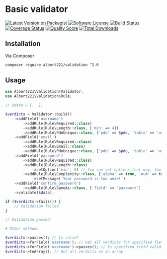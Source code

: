 # Basic validator

[![Latest Version on Packagist][ico-version]][link-packagist]
[![Software License][ico-license]](LICENSE.md)
[![Build Status][ico-travis]][link-travis]
[![Coverage Status][ico-scrutinizer]][link-scrutinizer]
[![Quality Score][ico-code-quality]][link-code-quality]
[![Total Downloads][ico-downloads]][link-downloads]

## Installation

Via Composer

```bash
composer require albert221/validation ^2.0
```

## Usage

```php
use Albert221\Validation\Validator;
use Albert221\Validation\Rule;

// $data = [...];

$verdicts = Validator::build()
    ->addField('username')
        ->addRule(Rule\Required::class)
        ->addRule(Rule\Length::class, ['min' => 4])
        ->addRule(Rule\PdoUnique::class, ['pdo' => $pdo, 'table' => 'users', 'field' => 'username'])
    ->addField('email')
        ->addRule(Rule\Required::class)
        ->addRule(Rule\Email::class)
        ->addRule(Rule\PdoUnique::class, ['pdo' => $pdo, 'table' => 'users', 'field' => 'email'])
    ->addField('password')
        ->addRule(Rule\Required::class)
        ->addRule(Rule\Length::class)
            ->setOption('min', 6) // You can set options that way, too!
        ->addRule(Rule\Complexity::class, ['alpha' => true, 'num' => true, 'special' => true])
            ->setMessage('Your password is too weak!')
    ->addField('confirm_password')
        ->addRule(Rule\SameAs::class, ['field' => 'password']
    ->validate($data);

if ($verdicts->fails()) {
    // Validation failed
}

// Validation passed

# Other methods

$verdicts->passes(); // Is valid?
$verdicts->forField('username'); // Get all verdicts for specified field.
$verdicts->forField('username')->passes(); // Is specified field valid?
$verdicts->toArray(); // Get all verdicts as an array.
```


[ico-version]: https://img.shields.io/packagist/v/albert221/validation.svg?style=flat-square
[ico-license]: https://img.shields.io/badge/license-MIT-brightgreen.svg?style=flat-square
[ico-travis]: https://img.shields.io/travis/Albert221/validation/master.svg?style=flat-square
[ico-scrutinizer]: https://img.shields.io/scrutinizer/coverage/g/albert221/validation.svg?style=flat-square
[ico-code-quality]: https://img.shields.io/scrutinizer/g/albert221/validation.svg?style=flat-square
[ico-downloads]: https://img.shields.io/packagist/dt/albert221/validation.svg?style=flat-square

[link-packagist]: https://packagist.org/packages/albert221/validation
[link-travis]: https://travis-ci.org/Albert221/validation
[link-scrutinizer]: https://scrutinizer-ci.com/g/albert221/validation/code-structure
[link-code-quality]: https://scrutinizer-ci.com/g/albert221/validation
[link-downloads]: https://packagist.org/packages/albert221/validation
